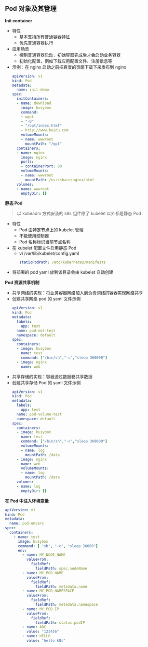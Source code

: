## Pod 对象及其管理

__Init container__
- 特性
    - 基本支持所有普通容器特征
    - 优先普通容器执行
- 应用场景
    - 控制普通容器启动，初始容器完成后才会启动业务容器
    - 初始化配置，例如下载应用配置文件、注册信息等
- 示例：在 nginx 启动之前把百度的页面下载下来发布到 nginx
    ```yaml
    apiVersion: v1
    kind: Pod
    metadata:
      name: init-demo
    spec:
      initContainers:
      - name: download
        image: busybox
        command:
        - wget
        - "-O"
        - "/opt/index.html"
        - http://www.baidu.com
        volumeMounts:
        - name: wwwroot
          mountPath: "/opt"
      containers:
      - name: nginx
        image: nginx
        ports:
        - containerPort: 80
        volumeMounts:
        - name: wwwroot
          mountPath: /usr/share/nginx/html
      volumes:
      - name: wwwroot
        emptyDir: {}
    ```

__静态 Pod__
> 以 kubeadm 方式安装的 k8s 组件除了 kubelet 以外都是静态 Pod
- 特性
    - Pod 由特定节点上的 kubelet 管理
    - 不能使用控制器
    - Pod 名称标识当前节点名称
- 在 kubelet 配置文件启用静态 Pod
    - vi /var/lib/kubelet/config.yaml
        ```yaml
        staticPodPath: /etc/kubernetes/manifests
        ```
- 将部署的 pod yaml 放到该目录会由 kubelet 自动创建

__Pod 资源共享机制__
- 共享网络的实现：将业务容器网络加入到负责网络的容器实现网络共享
- 创建共享网络 pod 的 yaml 文件示例
    ```yaml
    apiVersion: v1
    kind: Pod
    metadata:
      labels:
        app: test
      name: pod-net-test 
      namespace: default
    spec:
      containers:
      - image: busybox 
        name: test
        command: ["/bin/sh","-c","sleep 360000"]
      - image: nginx
        name: web
    ```
- 共享存储的实现：容器通过数据卷共享数据
- 创建共享存储 Pod 的 yaml 文件示例
    ```yaml
    apiVersion: v1
    kind: Pod
    metadata:
      labels:
        app: test
      name: pod-volume-test 
      namespace: default
    spec:
      containers:
      - image: busybox 
        name: test
        command: ["/bin/sh","-c","sleep 360000"]
        volumeMounts:
        - name: log
          mountPath: /data
      - image: nginx
        name: web
        volumeMounts:
        - name: log
          mountPath: /data
      volumes:
      - name: log
        emptyDir: {}
    ```

__在 Pod 中注入环境变量__
```yaml
apiVersion: v1
kind: Pod
metadata:
  name: pod-envars
spec:
  containers:
    - name: test
      image: busybox
      command: [ "sh", "-c", "sleep 36000"]
      env:
        - name: MY_NODE_NAME
          valueFrom:
            fieldRef:
              fieldPath: spec.nodeName
        - name: MY_POD_NAME
          valueFrom:
            fieldRef:
              fieldPath: metadata.name
        - name: MY_POD_NAMESPACE
          valueFrom:
            fieldRef:
              fieldPath: metadata.namespace
        - name: MY_POD_IP
          valueFrom:
            fieldRef:
              fieldPath: status.podIP
        - name: ABC
          value: "123456"
        - name: HELLO
          value: "hello k8s"
```